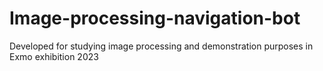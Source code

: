 # Image-processing-navigation-bot
Developed for studying image processing and demonstration purposes in Exmo exhibition 2023 
